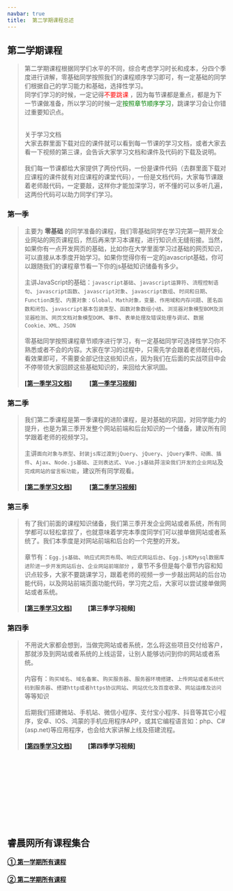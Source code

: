 ```yaml
---
navbar: true
title:  第二学期课程总述
--- 
```


## 第二学期课程
> 第二学期课程根据同学们水平的不同，综合考虑学习时长和成本，分四个季度进行讲解，零基础同学按照我们的课程顺序学习即可，有一定基础的同学们根据自己的学习能力和基础，选择性学习。<br/>
> 同学们学习的时候，一定记得<span style="color:red">不要跳课</span> ，因为每节课都是重点，都是为下一节课做准备，所以学习的时候一定<span style="color:green">按照章节顺序学习</span>，跳课学习会让你错过重要知识点。<br/><br/>
> 
> 关于学习文档<br/>
> 大家去群里面下载对应的课件就可以看到每一节课的学习文档，或者大家去看一下视频的第三课，会告诉大家学习文档和课件及代码的下载及说明。<br/><br/>
> 我们每一节课都给大家提供了两份代码，一份是课件代码（去群里面下载对应课程的课件就有对应课程的课堂代码），一份是文档代码，大家每节课跟着老师敲代码，一定要敲，这样你才能加深学习，听不懂的可以多听几遍，这两份代码可以助力同学们学习。

### 第一季
> 主要为 <b>零基础</b> 的同学准备的课程，我们零基础同学在学习完第一期开发企业网站的网页课程后，然后再来学习本课程，进行知识点无缝衔接。当然，如果你有一点开发网页的基础，比如你在大学里面学习过基础的网页知识，可以直接从本季度开始学习。如果你觉得你有一定的javascript基础，你可以跟随我们的课程章节看一下你的js基础知识储备有多少。<br/><br/>
> 主讲JavaScript的基础：`javascript基础`、`javascript运算符`、`流程控制语句`、`javascript函数`、`javascript对象`、`javascript数组`、`时间和日期`、`Function类型`、`内置对象：Global、Math对象，变量、作用域和内存问题`、`匿名函数和闭包`、`javascript基本包装类型`、`函数对象数组小结`、`浏览器对象模型BOM及浏览器检测`、`网页文档对象模型DOM`、`事件`、`表单处理及错误处理与调试`、`数据Cookie、XML、JSON`<br/><br/>
> 零基础同学按照课程章节顺序进行学习，有一定基础同学可选择性学习你不熟悉或者不会的内容。大家在学习的过程中，只需先学会跟着老师敲代码，看效果即可，不需要全部记住这些知识点，因为我们在后面的实战项目中会不停带领大家回顾这些基础知识的，来回给大家巩固。<br/><br/>
<b><a href="/secondless/w-a.html" target="_blank">[第一季学习文档]</a>&nbsp;&nbsp;&nbsp;&nbsp;&nbsp;
<a style="margin-left:20px;" href="https://study.163.com/course/courseMain.htm?courseId=1213550818&share=2&shareId=480000002289674" target="_blank">[第一季学习视频]</a></b>

### 第二季
> 我们第二季课程是第一季课程的进阶课程，是对基础的巩固，对同学能力的提升，也是为第三季开发整个网站前端和后台知识的一个储备，建议所有同学跟着老师的视频学习。<br/><br/>
> 主讲`面向对象与原型`、`封装js库过渡到jQuery`、`jQuery`、`jQuery事件、动画、插件`、`Ajax`、`Node.js基础`、`正则表达式`、`Vue.js基础`并`渲染我们开发的企业网站`及`完成网站的留言板功能`，建议所有同学观看。<br/><br/>
<b><a href="/secondless/w-b.html" target="_blank">[第二季学习文档]</a>&nbsp;&nbsp;&nbsp;&nbsp;&nbsp;
<a style="margin-left:20px;" href="https://study.163.com/course/courseMain.htm?courseId=1213781850&share=2&shareId=480000002289674" target="_blank">[第二季学习视频]</a></b>

### 第三季
> 有了我们前面的课程知识储备，我们第三季开发企业网站或者系统，所有同学都可以轻松拿捏了，也就意味着学完本季度同学们可以接单做网站或者系统了。我们本季度是对网站前端和后台的一个完整的开发。<br/><br/>
> 章节有：`Egg.js基础`、`响应式网页布局`、`响应式网站后台`、`Egg.js和Mysql数据库进阶进一步开发网站后台`、`企业网站前端部分` ，章节不多但是每个章节内容和知识点较多，大家不要跳课学习，跟着老师的视频一步一步敲出网站的后台功能代码，以及网站前端页面功能代码，学习完之后，大家可以尝试接单做网站或者系统。<br/><br/>
<b><a href="/secondless/w-c.html" target="_blank">[第三季学习文档]</a>&nbsp;&nbsp;&nbsp;&nbsp;&nbsp;<a style="margin-left:20px;">[第三季学习视频]</a></b>

### 第四季
> 不用说大家都会想到，当做完网站或者系统，怎么将这些项目交付给客户，那就涉及到网站或者系统的上线运营，让别人能够访问到你的网站或者系统。<br/><br/>
> 内容有：`购买域名`、`域名备案`、`购买服务器`、`服务器环境搭建`、`上传网站或者系统代码到服务器`、`搭建http或者https协议网站`、`网站优化及百度收录`、`网站运维及访问`等等知识<br/><br/>
> 后期我们搭建微站、手机站、微信小程序、支付宝小程序、抖音等其它小程序，安卓、IOS、鸿蒙的手机应用程序APP，或其它编程语言如：php、C#(asp.net)等应用程序，也会给大家讲解上线及搭建流程。<br/><br/>
<b><a href="#" target="_blank">[第四季学习文档]</a>&nbsp;&nbsp;&nbsp;&nbsp;&nbsp;<a style="margin-left:20px;">[第四季学习视频]</a></b>



<br/><br/><br/><br/><br/><br/><br/><br/><br/>
## 睿晨网所有课程集合
#### <a href="/aboutless.html" title="学习第一学期完整课程">① 第一学期所有课程</a>
#### <a href="/secondless/" title="学习第一学期完整课程">② 第二学期所有课程</a>








